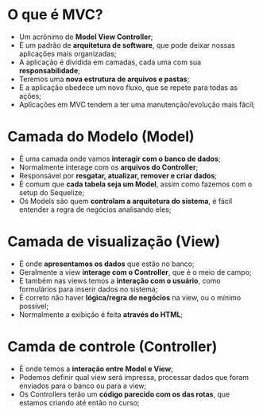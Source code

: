 # O que é MVC?

- Um acrônimo de **Model View Controller**;
- É um padrão de **arquitetura de software**, que pode deixar nossas aplicações mais organizadas;
- A aplicação é dividida em camadas, cada uma com sua **responsabilidade**;
- Teremos uma **nova estrutura de arquivos e pastas**;
- E a aplicação obedece um novo fluxo, que se repete para todas as ações;
- Aplicações em MVC tendem a ter uma manutenção/evolução mais fácil;

# Camada do Modelo (Model)

- É uma camada onde vamos **interagir com o banco de dados**;
- Normalmente interage com os **arquivos do Controller**;
- Responsável por **resgatar, atualizar, remover e criar dados**;
- É comum que **cada tabela seja um Model**, assim como fazemos com o setup do Sequelize;
- Os Models são quem **controlam a arquitetura do sistema**, é fácil entender a regra de negócios analisando eles;

# Camada de visualização (View)

- É onde **apresentamos os dados** que estão no banco;
- Geralmente a view **interage com o Controller**, que é o meio de campo;
- E também nas views temos a **interação com o usuário**, como formulários para inserir dados no sistema;
- É correto não haver **lógica/regra de negócios** na view, ou o mínimo possível;
- Normalmente a exibição é feita **através do HTML**;

# Camda de controle (Controller)

- É onde temos a **interação entre Model e View**;
- Podemos definir qual view será impressa, processar dados que foram enviados para o banco ou para a view;
- Os Controllers terão um **código parecido com os das rotas**, que estamos criando até então no curso;
